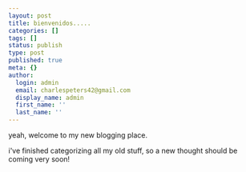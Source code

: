 ```yaml
---
layout: post
title: bienvenidos.....
categories: []
tags: []
status: publish
type: post
published: true
meta: {}
author:
  login: admin
  email: charlespeters42@gmail.com
  display_name: admin
  first_name: ''
  last_name: ''
---
```


yeah, welcome to my new blogging place.

i've finished categorizing all my old stuff, so a new thought should be coming very soon!